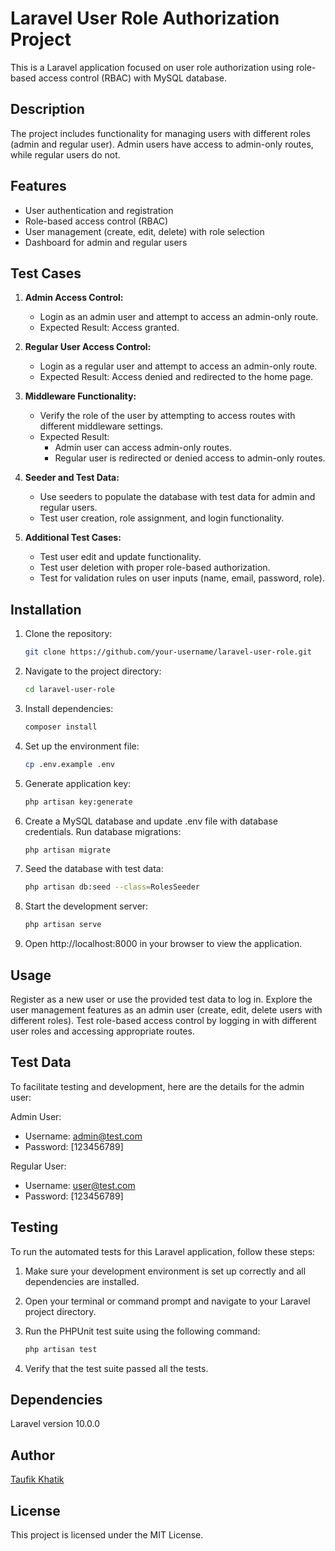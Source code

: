 # Laravel User Role Authorization Project

This is a Laravel application focused on user role authorization using role-based access control (RBAC) with MySQL database.

## Description

The project includes functionality for managing users with different roles (admin and regular user). Admin users have access to admin-only routes, while regular users do not.

## Features

- User authentication and registration
- Role-based access control (RBAC)
- User management (create, edit, delete) with role selection
- Dashboard for admin and regular users

## Test Cases

1. **Admin Access Control:**
   - Login as an admin user and attempt to access an admin-only route.
   - Expected Result: Access granted.

2. **Regular User Access Control:**
   - Login as a regular user and attempt to access an admin-only route.
   - Expected Result: Access denied and redirected to the home page.

3. **Middleware Functionality:**
   - Verify the role of the user by attempting to access routes with different middleware settings.
   - Expected Result:
     - Admin user can access admin-only routes.
     - Regular user is redirected or denied access to admin-only routes.

4. **Seeder and Test Data:**
   - Use seeders to populate the database with test data for admin and regular users.
   - Test user creation, role assignment, and login functionality.

5. **Additional Test Cases:**
   - Test user edit and update functionality.
   - Test user deletion with proper role-based authorization.
   - Test for validation rules on user inputs (name, email, password, role).

## Installation

1. Clone the repository:
   ```bash
   git clone https://github.com/your-username/laravel-user-role.git
   ```

2. Navigate to the project directory:
   ```bash
   cd laravel-user-role
   ```

3. Install dependencies:
   ```bash
   composer install
   ```  

4. Set up the environment file:
   ```bash
   cp .env.example .env
   ```
5. Generate application key:
   ```bash
   php artisan key:generate
   ```

6. Create a MySQL database and update .env file with database credentials.
Run database migrations:
   ```bash
   php artisan migrate
   ```

7. Seed the database with test data:
   ```bash
   php artisan db:seed --class=RolesSeeder
   ```

8. Start the development server:
   ```bash
   php artisan serve
   ```

8. Open http://localhost:8000 in your browser to view the application.


## Usage
Register as a new user or use the provided test data to log in.
Explore the user management features as an admin user (create, edit, delete users with different roles).
Test role-based access control by logging in with different user roles and accessing appropriate routes.


## Test Data

To facilitate testing and development, here are the details for the admin user:

Admin User:
- Username: admin@test.com
- Password: [123456789]

Regular User:
- Username: user@test.com
- Password: [123456789]


## Testing

To run the automated tests for this Laravel application, follow these steps:

1. Make sure your development environment is set up correctly and all dependencies are installed.

2. Open your terminal or command prompt and navigate to your Laravel project directory.

3. Run the PHPUnit test suite using the following command:
   ```bash
   php artisan test
   ```

4. Verify that the test suite passed all the tests.


## Dependencies 

Laravel version 10.0.0


## Author
[Taufik Khatik](https://github.com/taufik-khatik)


## License
This project is licensed under the MIT License.
